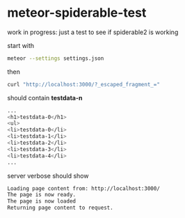# meteor-spiderable-test

work in progress: just a test to see if spiderable2 is working 

start with
`````bash
meteor --settings settings.json
`````

then
`````bash
curl "http://localhost:3000/?_escaped_fragment_="
`````
should contain __testdata-n__
`````bash
...
<h1>testdata-0</h1> 
<ul> 
<li>testdata-0</li> 
<li>testdata-1</li> 
<li>testdata-2</li> 
<li>testdata-3</li> 
<li>testdata-4</li> 
...
`````

server verbose should show
`````bash
Loading page content from: http://localhost:3000/
The page is now ready.
The page is now loaded
Returning page content to request.
`````
